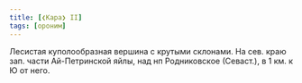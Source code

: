 ```yaml
---
title: [❮Кара❯ II]
tags: [ороним]
---
```


Лесистая куполообразная вершина с крутыми склонами. На сев. краю зап. части
Ай-Петринской яйлы, над нп Родниковское (Севаст.), в 1 км. к Ю от него.
